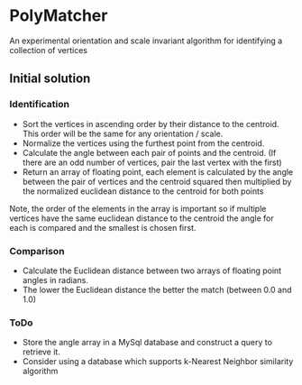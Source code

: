 # PolyMatcher
An experimental orientation and scale invariant algorithm for identifying a collection of vertices

## Initial solution

### Identification
- Sort the vertices in ascending order by their distance to the centroid. This order will be the same for any orientation / scale.
- Normalize the vertices using the furthest point from the centroid.
- Calculate the angle between each pair of points and the centroid. (If there are an odd number of vertices, pair the last vertex with the first)
- Return an array of floating point, each element is calculated by the angle between the pair of vertices and the centroid squared then multiplied by the normalized euclidean distance to the centroid for both points

Note, the order of the elements in the array is important so if multiple vertices have the same euclidean distance to the centroid the angle for each is compared and the smallest is chosen first.

### Comparison
- Calculate the Euclidean distance between two arrays of floating point angles in radians.
- The lower the Euclidean distance the better the match (between 0.0 and 1.0)

### ToDo
- Store the angle array in a MySql database and construct a query to retrieve it.
- Consider using a database which supports k-Nearest Neighbor similarity algorithm
